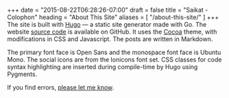 +++
date = "2015-08-22T06:28:26-07:00"
draft = false
title = "Saikat - Colophon"
heading = "About This Site"
aliases = [
    "/about-this-site/"
]
+++
The site is built with [Hugo](https://gohugo.io/) — a static site generator made with Go. 
The website [source code](https://github.com/banskt/saik.at) is available on GitHub. 
It uses the [Cocoa](github.com/nishanths/cocoa-hugo-theme) theme,
with modifications in CSS and Javascript.
The posts are written in Markdown.

The primary font face is Open Sans and the monospace font face is Ubuntu Mono.
The social icons are from the Ionicons font set. 
CSS classes for code syntax highlighting are inserted during compile-time by Hugo using Pygments.

If you find errors, [please let me know](hellosbanerj).
